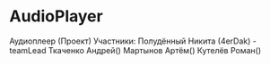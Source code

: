 # AudioPlayer
Аудиоплеер (Проект)
Участники:
Полудённый Никита (4erDak) - teamLead
Ткаченко Андрей()
Мартынов Артём()
Кутелёв Роман()
